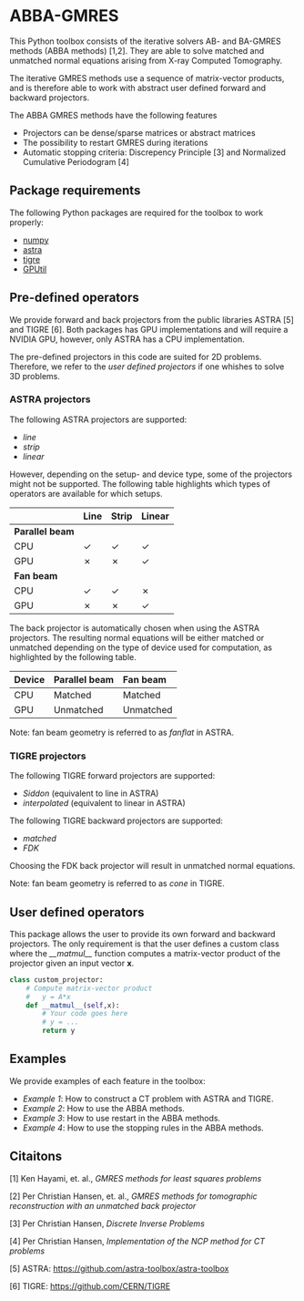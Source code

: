 # ABBA-GMRES
This Python toolbox consists of the iterative solvers AB- and BA-GMRES methods (ABBA methods) [1,2]. They are able to solve matched and unmatched normal equations arising from X-ray Computed Tomography.

The iterative GMRES methods use a sequence of matrix-vector products, and is therefore able to work with abstract user defined forward and backward projectors.

The ABBA GMRES methods have the following features
- Projectors can be dense/sparse matrices or abstract matrices
- The possibility to restart GMRES during iterations
- Automatic stopping criteria: Discrepency Principle [3] and Normalized Cumulative Periodogram [4]

## Package requirements
The following Python packages are required for the toolbox to work properly:
- [numpy](https://numpy.org/install/)
- [astra](https://github.com/astra-toolbox/astra-toolbox)
- [tigre](https://github.com/CERN/TIGRE)
- [GPUtil](https://pypi.org/project/GPUtil/)

## Pre-defined operators
We provide forward and back projectors from the public libraries ASTRA [5] and TIGRE [6]. Both packages has GPU implementations and will require a NVIDIA GPU, however, only ASTRA has a CPU implementation.

The pre-defined projectors in this code are suited for 2D problems. Therefore, we refer to the _user defined projectors_ if one whishes to solve 3D problems.

### ASTRA projectors

The following ASTRA projectors are supported:
- _line_
- _strip_
- _linear_

However, depending on the setup- and device type, some of the projectors might not be supported. The following table highlights which types of operators are available for which setups.

|      | Line    | Strip   | Linear |
|:---- |:--------|:--------|:-------|
|    __Parallel beam__             ||
|CPU   | &check; | &check; | &check;|
|GPU   | &cross; | &cross; | &check;|
|    __Fan beam__                  ||
|CPU   | &check; | &check; | &cross;|
|GPU   | &cross; | &cross; | &check;|

The back projector is automatically chosen when using the ASTRA projectors. The resulting normal equations will be either matched or unmatched depending on the type of device used for computation, as highlighted by the following table. 

| Device | Parallel beam | Fan beam  |
|:----------|:--------------|:----------|
| CPU | Matched       | Matched   |    
| GPU | Unmatched     | Unmatched |

Note: fan beam geometry is referred to as _fanflat_ in ASTRA.

### TIGRE projectors
The following TIGRE forward projectors are supported:
- _Siddon_ (equivalent to line in ASTRA)
- _interpolated_ (equivalent to linear in ASTRA)

The following TIGRE backward projectors are supported:
- _matched_
- _FDK_

Choosing the FDK back projector will result in unmatched normal equations.

Note: fan beam geometry is referred to as _cone_ in TIGRE.

## User defined operators
This package allows the user to provide its own forward and backward projectors. The only requirement is that the user defines a custom class where the *\_\_matmul\_\_* function computes a matrix-vector product of the projector given an input vector __x__. 

```python
class custom_projector:
    # Compute matrix-vector product
    #   y = A*x
    def __matmul__(self,x):
        # Your code goes here
        # y = ...
        return y
```


## Examples
We provide examples of each feature in the toolbox:
- _Example 1_: How to construct a CT problem with ASTRA and TIGRE.
- _Example 2_: How to use the ABBA methods.
- _Example 3_: How to use restart in the ABBA methods.
- _Example 4_: How to use the stopping rules in the ABBA methods.

## Citaitons
[1] Ken Hayami, et. al., _GMRES methods for least squares problems_

[2] Per Christian Hansen, et. al., _GMRES methods for tomographic reconstruction with an unmatched back projector_

[3] Per Christian Hansen, _Discrete Inverse Problems_

[4] Per Christian Hansen, _Implementation of the NCP method for CT problems_

[5] ASTRA: https://github.com/astra-toolbox/astra-toolbox

[6] TIGRE: https://github.com/CERN/TIGRE
